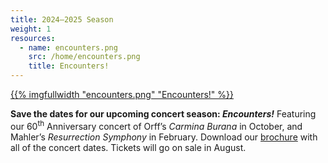 ```yaml
---
title: 2024–2025 Season
weight: 1
resources:
  - name: encounters.png
    src: /home/encounters.png
    title: Encounters!
---
```


<a href="/home/Encounters.pdf" target="_blank">{{% imgfullwidth "encounters.png" "Encounters!" %}}</a>

**Save the dates for our upcoming concert season: *Encounters!***
Featuring our 60<sup>th</sup> Anniversary concert of Orff’s *Carmina Burana* in
October, and Mahler’s *Resurrection Symphony* in February.  Download our
<a href="/home/Encounters.pdf" target="_blank">brochure</a> with all of the
concert dates.  Tickets will go on sale in August.